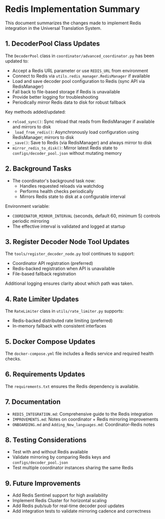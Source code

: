 # Redis Implementation Summary

This document summarizes the changes made to implement Redis integration in the Universal Translation System.

## 1. DecoderPool Class Updates

The `DecoderPool` class in `coordinator/advanced_coordinator.py` has been updated to:

- Accept a Redis URL parameter or use `REDIS_URL` from environment
- Connect to Redis via `utils.redis_manager.RedisManager` if available
- Load and save decoder pool configuration to Redis (sync API via RedisManager)
- Fall back to file-based storage if Redis is unavailable
- Provide better logging for troubleshooting
- Periodically mirror Redis data to disk for robust fallback

Key methods added/updated:
- `reload_sync()`: Sync reload that reads from RedisManager if available and mirrors to disk
- `_load_from_redis()`: Asynchronously load configuration using RedisManager; mirrors to disk
- `_save()`: Save to Redis (via RedisManager) and always mirror to disk
- `mirror_redis_to_disk()`: Mirror latest Redis state to `configs/decoder_pool.json` without mutating memory

## 2. Background Tasks

- The coordinator's background task now:
  - Handles requested reloads via watchdog
  - Performs health checks periodically
  - Mirrors Redis state to disk at a configurable interval

Environment variable:
- `COORDINATOR_MIRROR_INTERVAL` (seconds, default 60, minimum 5) controls periodic mirroring
- The effective interval is validated and logged at startup

## 3. Register Decoder Node Tool Updates

The `tools/register_decoder_node.py` tool continues to support:

- Coordinator API registration (preferred)
- Redis-backed registration when API is unavailable
- File-based fallback registration

Additional logging ensures clarity about which path was taken.

## 4. Rate Limiter Updates

The `RateLimiter` class in `utils/rate_limiter.py` supports:

- Redis-backed distributed rate limiting (preferred)
- In-memory fallback with consistent interfaces

## 5. Docker Compose Updates

The `docker-compose.yml` file includes a Redis service and required health checks.

## 6. Requirements Updates

The `requirements.txt` ensures the Redis dependency is available.

## 7. Documentation

- `REDIS_INTEGRATION.md`: Comprehensive guide to the Redis integration
- `IMPROVEMENTS.md`: Notes on coordinator + Redis mirroring improvements
- `ONBOARDING.md` and `Adding_New_languages.md`: Coordinator-Redis notes

## 8. Testing Considerations

- Test with and without Redis available
- Validate mirroring by comparing Redis keys and `configs/decoder_pool.json`
- Test multiple coordinator instances sharing the same Redis

## 9. Future Improvements

- Add Redis Sentinel support for high availability
- Implement Redis Cluster for horizontal scaling
- Add Redis pub/sub for real-time decoder pool updates
- Add integration tests to validate mirroring cadence and correctness